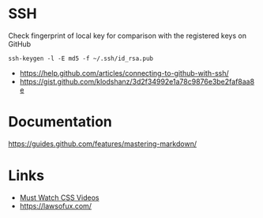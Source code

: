 # SSH
Check fingerprint of local key for comparison with the registered keys on GitHub

```ssh-keygen -l -E md5 -f ~/.ssh/id_rsa.pub```

* https://help.github.com/articles/connecting-to-github-with-ssh/
* https://gist.github.com/klodshanz/3d2f34992e1a78c9876e3be2faf8aa8e


# Documentation
https://guides.github.com/features/mastering-markdown/

# Links
* [Must Watch CSS Videos](https://github.com/AllThingsSmitty/must-watch-css/blob/master/README.md)
* https://lawsofux.com/
